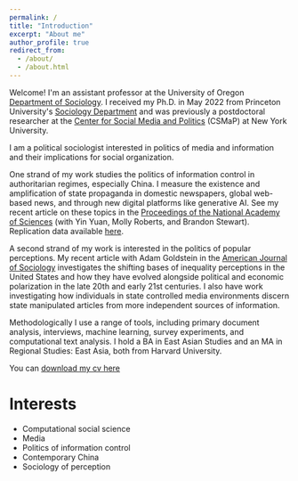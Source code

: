 ```yaml
---
permalink: /
title: "Introduction"
excerpt: "About me"
author_profile: true
redirect_from: 
  - /about/
  - /about.html
---
```


Welcome! I'm an assistant professor at the University of Oregon [Department of Sociology](https://sociology.uoregon.edu/). I received my Ph.D. in May 2022 from  Princeton University's [Sociology Department](https://sociology.princeton.edu/) and was previously a postdoctoral researcher at the [Center for Social Media and Politics](https://csmapnyu.org/) (CSMaP) at New York University.

I am a political sociologist interested in politics of media and information and their implications for social organization. 

One strand of my work studies the politics of information control in authoritarian regimes, especially China. I measure the existence and amplification of state propaganda in domestic newspapers, global web-based news, and through new digital platforms like generative AI. See my recent article on these topics in the [Proceedings of the National Academy of Sciences](https://www.pnas.org/doi/10.1073/pnas.2408260122) (with Yin Yuan, Molly Roberts, and Brandon Stewart). Replication data available [here](https://doi.org/10.7910/DVN/SHT7U4).

A second strand of my work is interested in the politics of popular perceptions. My recent article with Adam Goldstein in the [American Journal of Sociology](https://www.journals.uchicago.edu/doi/10.1086/736841) investigates the shifting bases of inequality perceptions in the United States and how they have evolved alongside political and economic polarization in the late 20th and early 21st centuries. I also have work investigating how individuals in state controlled media environments discern state manipulated articles from more independent sources of information.  

Methodologically I use a range of tools, including primary document analysis, interviews, machine learning, survey experiments, and computational text analysis. I hold a BA in East Asian Studies and an MA in Regional Studies: East Asia, both from Harvard University. 

You can [download my cv here](https://hwaight.github.io/files/waight12_12_2024.pdf)

Interests
======
- Computational social science
- Media
- Politics of information control
- Contemporary China 
- Sociology of perception